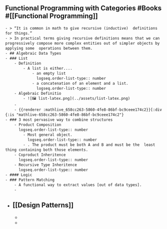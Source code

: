## Functional Programming with Categories #Books #[[Functional Programming]]
	- > “It is common in math to give recursive (inductive)  definitions for things.”
	- > In practical terms giving recursive definitions means that we can  progressively compose more complex entities out of simpler objects by applying some  operations between them.
	- ## Algebraic Data Types
	- ### List
		- Definition
			- A list is either....
				- an empty list
				  logseq.order-list-type:: number
				- a concatenation of an element and a list.
				  logseq.order-list-type:: number
		- Algebraic Definitio
			- ![🖼 list-latex.png](../assets/list-latex.png)
		-
		- {{renderer :mathlive_658cc263-5860-4fe8-86bf-bc9ceee174c2}}[:div {:is "mathlive-658cc263-5860-4fe8-86bf-bc9ceee174c2"}
	- ### 3 most pervasive way to combine structures
		- Product Composition
		  logseq.order-list-type:: number
			- Most general object.
			  logseq.order-list-type:: number
			- . The product must be both A and B and must be the  least thing containing both those elements.
		- Coproduct Inheritence
		  logseq.order-list-type:: number
		- Recursive Type Inheritence
		  logseq.order-list-type:: number
	- #### Logic
	- ### Pattern Matching
		- A functional way to extract values [out of data types].
		-
- ## [[Design Patterns]]
	-
	-